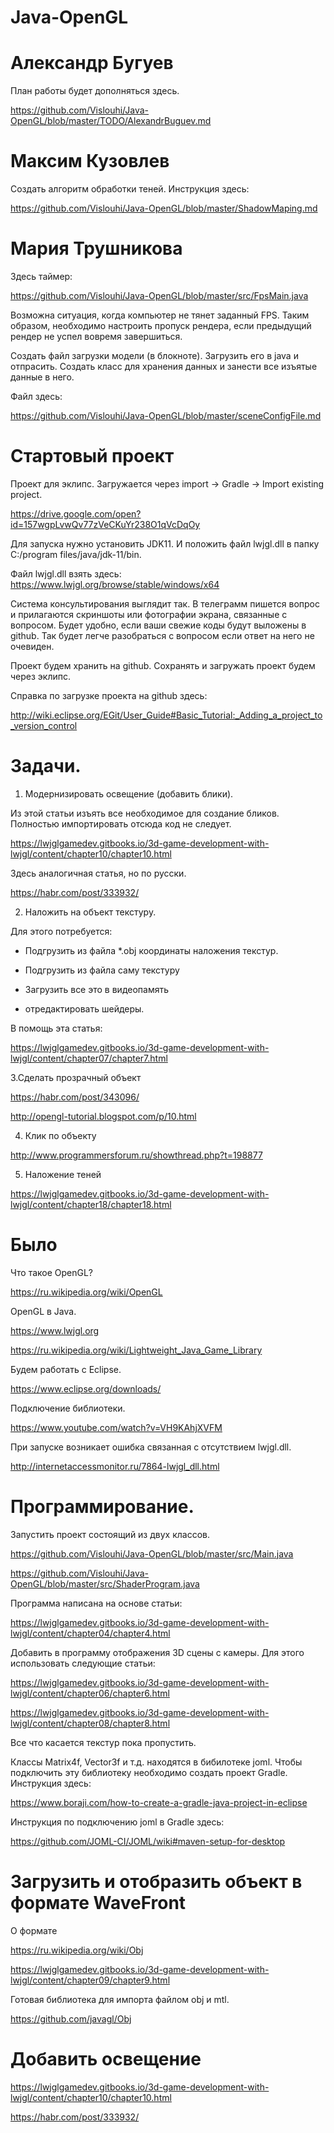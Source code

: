 # Java-OpenGL

# Александр Бугуев

План работы будет дополняться здесь.



https://github.com/Vislouhi/Java-OpenGL/blob/master/TODO/AlexandrBuguev.md

# Максим Кузовлев

Создать алгоритм обработки теней. Инструкция здесь:

https://github.com/Vislouhi/Java-OpenGL/blob/master/ShadowMaping.md

# Мария Трушникова

Здесь таймер:

https://github.com/Vislouhi/Java-OpenGL/blob/master/src/FpsMain.java

Возможна ситуация, когда компьютер не тянет заданный FPS. Таким образом, необходимо настроить пропуск рендера, если предыдущий рендер не успел вовремя завершиться.

Создать файл загрузки модели (в блокноте). Загрузить его в java и отпрасить. Создать класс для хранения данных и занести все изъятые данные в него.

Файл здесь:


https://github.com/Vislouhi/Java-OpenGL/blob/master/sceneConfigFile.md






# Стартовый проект

Проект для эклипс. Загружается через import -> Gradle -> Import existing project.

https://drive.google.com/open?id=157wgpLvwQv77zVeCKuYr238O1qVcDqOy

Для запуска нужно установить JDK11. И положить файл lwjgl.dll в папку C:/program files/java/jdk-11/bin.

Файл lwjgl.dll взять здесь:
https://www.lwjgl.org/browse/stable/windows/x64

Система консультирования выглядит так. В телеграмм пишется вопрос и прилагаются скриншоты или фотографии экрана, связанные с вопросом. Будет удобно, если ваши свежие коды будут выложены в github. Так будет легче разобраться с вопросом если ответ на него не очевиден.

Проект будем хранить на github. Сохранять и загружать проект будем через эклипс.

Справка по загрузке проекта на github здесь:

http://wiki.eclipse.org/EGit/User_Guide#Basic_Tutorial:_Adding_a_project_to_version_control


# Задачи.

1. Модернизировать освещение (добавить блики).

Из этой статьи изъять все необходимое для создание бликов. Полностью импортировать отсюда код не следует.

https://lwjglgamedev.gitbooks.io/3d-game-development-with-lwjgl/content/chapter10/chapter10.html


Здесь аналогичная статья, но по русски.

https://habr.com/post/333932/

2. Наложить на объект текстуру.

Для этого потребуется:

 - Подгрузить из файла *.obj координаты наложения текстур.
 
 - Подгрузить из файла саму текстуру
 
 - Загрузить все это в видеопамять
 
 - отредактировать шейдеры.
 
 В помощь эта статья:
 
 https://lwjglgamedev.gitbooks.io/3d-game-development-with-lwjgl/content/chapter07/chapter7.html
 
 3.Сделать прозрачный объект
 
https://habr.com/post/343096/

http://opengl-tutorial.blogspot.com/p/10.html

4. Клик по объекту

http://www.programmersforum.ru/showthread.php?t=198877

5. Наложение теней

https://lwjglgamedev.gitbooks.io/3d-game-development-with-lwjgl/content/chapter18/chapter18.html


# Было

Что такое OpenGL?

https://ru.wikipedia.org/wiki/OpenGL

OpenGL в Java.

https://www.lwjgl.org

https://ru.wikipedia.org/wiki/Lightweight_Java_Game_Library

Будем работать с Eclipse.

https://www.eclipse.org/downloads/

Подключение библиотеки.

https://www.youtube.com/watch?v=VH9KAhjXVFM

При запуске возникает ошибка связанная с отсутствием lwjgl.dll.

http://internetaccessmonitor.ru/7864-lwjgl_dll.html

# Программирование.

Запустить проект состоящий из двух классов.

https://github.com/Vislouhi/Java-OpenGL/blob/master/src/Main.java

https://github.com/Vislouhi/Java-OpenGL/blob/master/src/ShaderProgram.java

Программа написана на основе статьи:

https://lwjglgamedev.gitbooks.io/3d-game-development-with-lwjgl/content/chapter04/chapter4.html

Добавить в программу отображения 3D сцены с камеры. Для этого использовать следующие статьи:

https://lwjglgamedev.gitbooks.io/3d-game-development-with-lwjgl/content/chapter06/chapter6.html

https://lwjglgamedev.gitbooks.io/3d-game-development-with-lwjgl/content/chapter08/chapter8.html

Все что касается текстур пока пропустить.

Классы Matrix4f, Vector3f и т.д. находятся в бибилотеке joml. Чтобы подключить эту библиотеку необходимо создать
проект Gradle. Инструкция здесь:

https://www.boraji.com/how-to-create-a-gradle-java-project-in-eclipse

Инструкция по подключению joml в Gradle здесь:

https://github.com/JOML-CI/JOML/wiki#maven-setup-for-desktop



# Загрузить и отобразить объект в формате WaveFront

О формате 

https://ru.wikipedia.org/wiki/Obj

https://lwjglgamedev.gitbooks.io/3d-game-development-with-lwjgl/content/chapter09/chapter9.html

Готовая библиотека для импорта файлом obj и mtl.

https://github.com/javagl/Obj

# Добавить освещение

https://lwjglgamedev.gitbooks.io/3d-game-development-with-lwjgl/content/chapter10/chapter10.html

https://habr.com/post/333932/





